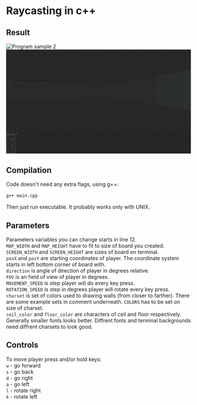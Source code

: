 # Raycasting in c++

## Result

![Program sample 2](gifs/sample2.gif)
![Program sample 1](gifs/sample1.gif)

## Compilation

Code doesn't need any extra flags, using g++:

```sh
g++ main.cpp
```

Then just run executable. It probably works only with UNIX.

## Parameters

Parameters variables you can change starts in line 12.  
`MAP_WIDTH` and `MAP_HEIGHT` have to fit to size of board you created.  
`SCREEN_WIDTH` and `SCREEN_HEIGHT` are sizes of board on terminal.  
`posX` and `posY` are starting coordinates of player. The coordinate system starts in left bottom corner of board with.  
`direction` is angle of direction of player in degrees relative.  
`FOV` is an field of view of player in degrees.  
`MOVEMENT_SPEED` is step player will do every key press.  
`ROTATION_SPEED` is step in degrees player will rotate every key press.  
`charset` is set of colors used to drawing walls (from closer to farther). There are some example sets in comment underneath. `COLORS` has to be set on size of charset.  
`ceil_color` and `floor_color` are characters of ceil and floor respectively.  
Generally smaller fonts looks better. Diffrent fonts and terminal backgrounds need diffrent charsets to look good.  

## Controls

To move player press and/or hold keys:  
`w` -  go forward  
`s` -  go back  
`d` -  go right  
`a` -  go left  
`l` - rotate right  
`k` - rotate left  
